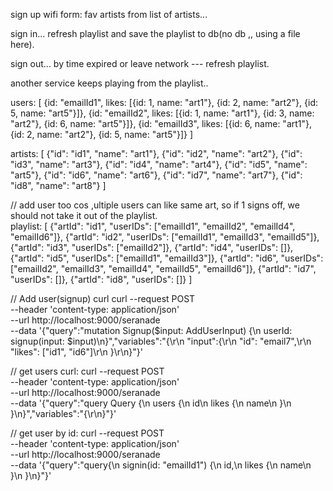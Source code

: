 sign up wifi form: fav artists from list of artists... 

sign in... refresh playlist and save the playlist to db(no db ,, using a file here).

sign out... by time expired or leave network --- refresh playlist.

another service keeps playing from the playlist..

users: [
		{id: "emailId1", likes: [{id: 1, name: "art1"}, {id: 2, name: "art2"}, {id: 5, name: "art5"}]},
		{id: "emailId2", likes: [{id: 1, name: "art1"}, {id: 3, name: "art2"}, {id: 6, name: "art5"}]},
		{id: "emailId3", likes: [{id: 6, name: "art1"}, {id: 2, name: "art2"}, {id: 5, name: "art5"}]}
	   ]

artists: [
    {"id": "id1", "name": "art1"},
    {"id": "id2", "name": "art2"},
    {"id": "id3", "name": "art3"},
    {"id": "id4", "name": "art4"},
    {"id": "id5", "name": "art5"},
    {"id": "id6", "name": "art6"},
    {"id": "id7", "name": "art7"},
    {"id": "id8", "name": "art8"}
]
		
// add user too cos ,ultiple users can like same art, so if 1 signs off, we should not take it out of the playlist.		
playlist: [
    {"artId": "id1", "userIDs": ["emailId1", "emailId2", "emailId4", "emailId6"]},
    {"artId": "id2", "userIDs": ["emailId1", "emailId3", "emailId5"]},
    {"artId": "id3", "userIDs": ["emailId2"]},
    {"artId": "id4", "userIDs": []},
    {"artId": "id5", "userIDs": ["emailId1", "emailId3"]},
    {"artId": "id6", "userIDs": ["emailId2", "emailId3", "emailId4", "emailId5", "emailId6"]},
    {"artId": "id7", "userIDs": []},
    {"artId": "id8", "userIDs": []}
]


// Add user(signup) curl
curl --request POST \
    --header 'content-type: application/json' \
    --url http://localhost:9000/seranade \
    --data '{"query":"mutation Signup($input: AddUserInput) {\n  userId: signup(input: $input)\n}","variables":"{\r\n  \"input\":{\r\n    \"id\": \"email7\",\r\n    \"likes\": [\"id1\", \"id6\"]\r\n  }\r\n}"}'


// get users curl:
curl --request POST \
    --header 'content-type: application/json' \
    --url http://localhost:9000/seranade \
    --data '{"query":"query Query {\n  users {\n    id\n    likes {\n      name\n    }\n  }\n}","variables":"{\r\n}"}'


// get user by id:
curl --request POST \
    --header 'content-type: application/json' \
    --url http://localhost:9000/seranade \
    --data '{"query":"query{\n  signin(id: \"emailId1\") {\n    id,\n    likes {\n      name\n    }\n  }\n}"}'

